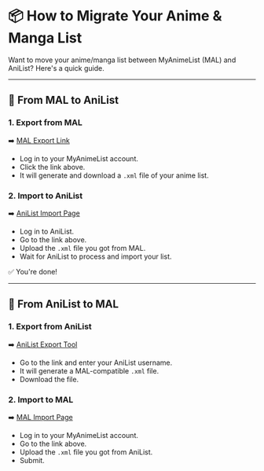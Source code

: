 # 📦 How to Migrate Your Anime & Manga List

Want to move your anime/manga list between MyAnimeList (MAL) and AniList? Here's a quick guide.

---

## 🔄 From MAL to AniList

### 1. Export from MAL  
➡️ [MAL Export Link](https://myanimelist.net/panel.php?go=export)

- Log in to your MyAnimeList account.
- Click the link above.
- It will generate and download a `.xml` file of your anime list.

### 2. Import to AniList  
➡️ [AniList Import Page](https://anilist.co/settings/import)

- Log in to AniList.
- Go to the link above.
- Upload the `.xml` file you got from MAL.
- Wait for AniList to process and import your list.

✅ You're done!

---

## 🔄 From AniList to MAL

### 1. Export from AniList  
➡️ [AniList Export Tool](https://malscraper.azurewebsites.net/)

- Go to the link and enter your AniList username.
- It will generate a MAL-compatible `.xml` file.
- Download the file.

### 2. Import to MAL  
➡️ [MAL Import Page](https://myanimelist.net/import.php)

- Log in to your MyAnimeList account.
- Go to the link above.
- Upload the `.xml` file you got from AniList.
- Submit.

